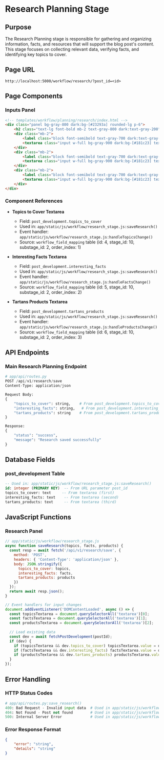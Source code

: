 # Research Planning Stage

## Purpose

The Research Planning stage is responsible for gathering and organizing information, facts, and resources that will support the blog post's content. This stage focuses on collecting relevant data, verifying facts, and identifying key topics to cover.

## Page URL
```
http://localhost:5000/workflow/research/?post_id=<id>
```

## Page Components

### Inputs Panel
```html
<!-- templates/workflow/planning/research/index.html -->
<div class="panel bg-gray-800 dark:bg-[#23293a] rounded-lg p-6">
    <h2 class="text-lg font-bold mb-2 text-gray-800 dark:text-gray-200">Inputs</h2>
    <div class="mb-2">
        <label class="block font-semibold text-gray-700 dark:text-gray-200">Topics to Cover</label>
        <textarea class="input w-full bg-gray-900 dark:bg-[#181c23] text-gray-200 placeholder-gray-400 border border-gray-700" rows="3"></textarea>
    </div>
    <div class="mb-2">
        <label class="block font-semibold text-gray-700 dark:text-gray-200">Interesting Facts</label>
        <textarea class="input w-full bg-gray-900 dark:bg-[#181c23] text-gray-200 placeholder-gray-400 border border-gray-700" rows="3"></textarea>
    </div>
    <div class="mb-2">
        <label class="block font-semibold text-gray-700 dark:text-gray-200">Tartans Products</label>
        <textarea class="input w-full bg-gray-900 dark:bg-[#181c23] text-gray-200 placeholder-gray-400 border border-gray-700" rows="2"></textarea>
    </div>
</div>
```

### Component References
- **Topics to Cover Textarea**
  - Field: `post_development.topics_to_cover`
  - Used in: `app/static/js/workflow/research_stage.js:saveResearch()`
  - Event handler: `app/static/js/workflow/research_stage.js:handleTopicsChange()`
  - Source: `workflow_field_mapping` table (id: 4, stage_id: 10, substage_id: 2, order_index: 1)

- **Interesting Facts Textarea**
  - Field: `post_development.interesting_facts`
  - Used in: `app/static/js/workflow/research_stage.js:saveResearch()`
  - Event handler: `app/static/js/workflow/research_stage.js:handleFactsChange()`
  - Source: `workflow_field_mapping` table (id: 5, stage_id: 10, substage_id: 2, order_index: 2)

- **Tartans Products Textarea**
  - Field: `post_development.tartans_products`
  - Used in: `app/static/js/workflow/research_stage.js:saveResearch()`
  - Event handler: `app/static/js/workflow/research_stage.js:handleProductsChange()`
  - Source: `workflow_field_mapping` table (id: 6, stage_id: 10, substage_id: 2, order_index: 3)

## API Endpoints

### Main Research Planning Endpoint
```python
# app/api/routes.py
POST /api/v1/research/save
Content-Type: application/json

Request Body:
{
    "topics_to_cover": string,    # From post_development.topics_to_cover
    "interesting_facts": string,   # From post_development.interesting_facts
    "tartans_products": string    # From post_development.tartans_products
}

Response:
{
    "status": "success",
    "message": "Research saved successfully"
}
```

## Database Fields

### post_development Table
```sql
-- Used in: app/static/js/workflow/research_stage.js:saveResearch()
id: integer (PRIMARY KEY)  -- From URL parameter post_id
topics_to_cover: text     -- From textarea (first)
interesting_facts: text    -- From textarea (second)
tartans_products: text     -- From textarea (third)
```

## JavaScript Functions

### Research Panel
```javascript
// app/static/js/workflow/research_stage.js
async function saveResearch(topics, facts, products) {
  const resp = await fetch('/api/v1/research/save', {
    method: 'POST',
    headers: { 'Content-Type': 'application/json' },
    body: JSON.stringify({ 
      topics_to_cover: topics, 
      interesting_facts: facts, 
      tartans_products: products 
    })
  });
  return await resp.json();
}

// Event handlers for input changes
document.addEventListener('DOMContentLoaded', async () => {
  const topicsTextarea = document.querySelectorAll('textarea')[0];
  const factsTextarea = document.querySelectorAll('textarea')[1];
  const productsTextarea = document.querySelectorAll('textarea')[2];
  
  // Load existing data
  const dev = await fetchPostDevelopment(postId);
  if (dev) {
    if (topicsTextarea && dev.topics_to_cover) topicsTextarea.value = dev.topics_to_cover;
    if (factsTextarea && dev.interesting_facts) factsTextarea.value = dev.interesting_facts;
    if (productsTextarea && dev.tartans_products) productsTextarea.value = dev.tartans_products;
  }
});
```

## Error Handling

### HTTP Status Codes
```python
# app/api/routes.py:save_research()
400: Bad Request - Invalid input data  # Used in app/static/js/workflow/research_stage.js:handleError()
404: Not Found - Post not found        # Used in app/static/js/workflow/research_stage.js:handleError()
500: Internal Server Error             # Used in app/static/js/workflow/research_stage.js:handleError()
```

### Error Response Format
```json
{
    "error": "string",
    "details": "string"
}
``` 